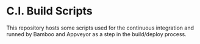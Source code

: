 # C.I. Build Scripts

This repository hosts some scripts used for the continuous integration and runned by Bamboo and Appveyor as a step in the build/deploy process.

